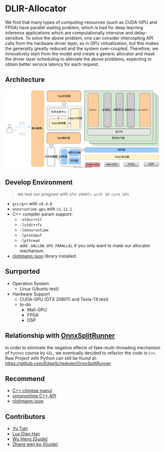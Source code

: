 # DLIR-Allocator

We find that many types of computing-resources (such as CUDA-GPU and FPGA) have parallel waiting problem, which is bad for deep learning inference applications which are computationally intensive and delay-sensitive. To solve the above problem, one can consider intercepting API calls from the hardware driver layer, as in GPU virtualization, but this makes the generality greatly reduced and the system over-coupled. Therefore, we innovatively start from the model and create a generic allocator and mask the driver layer scheduling to alleviate the above problems, expecting to obtain better service latency for each request.

## Architecture

![architecture](doc/resource/images/allocate-architecture.svg)

## Develop Environment

> we test our program with `GTX-2080Ti with 10-core GPU`
* `gcc/g++` with `v8.4.0`
* `onnxruntime-gpu` with `v1.12.1`
* C++ compiler param support:
  * `-std=c++17`
  * `-lstdc++fs`
  * `-lonnxruntime`
  * `-lprotobuf`
  * `-lpthread`
  * add `-DALLOW_GPU_PARALLEL` if you only want to mask our allocator mechanism.
* [nlohmann::json](https://github.com/nlohmann/json) library installed.

## Surrported

* Operation System
  * Linux (Ubuntu test)
* Hardware Support
  * CUDA-GPU (GTX 2080Ti and Tesla-T4 test)
  * to-do
    * Mali-GPU
    * FPGA
    * DSP

## Relationship with [OnnxSplitRunner](https://github.com/EdgeScheduler/OnnxSplitRunner)

In order to eliminate the negative effects of fake-multi-threading mechanism of `Python` course by `GIL`, we eventually decided to refactor the code in `C++`. Raw Project with Python can still be found at: https://github.com/EdgeScheduler/OnnxSplitRunner

## Recommend
* [C++ chinese manul](https://www.apiref.com/cpp-zh/cpp/filesystem/path.html)
* [onnxruntime C++ API](https://onnxruntime.ai/docs/api/c/namespace_ort.html#details)
* [nlohmann::json](https://github.com/nlohmann/json)

## Contributors

* [Yu Tian](http://oneflyingfish.github.io)
* [Luo Diao Han](https://github.com/Arantir1028)
* [Wu Heng (Guide)](https://people.ucas.ac.cn/~wuheng)
* [Zhang wen bo (Guide)](https://people.ucas.ac.cn/~zhangwenbo)
